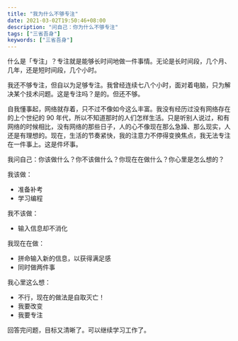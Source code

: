 ```yaml
---
title: "我为什么不够专注"
date: 2021-03-02T19:50:46+08:00
description: "问自己：你为什么不够专注"
tags: ["三省吾身"]
keywords: ["三省吾身"]
---
```


什么是「专注」？专注就是能够长时间地做一件事情。无论是长时间段，几个月、几年，还是短时间段，几个小时。

我还不够专注，但自以为足够专注。我曾经连续七八个小时，面对着电脑，只为解决某个技术问题。这是专注吗？是的。但还不够。

自我懂事起，网络就存着，只不过不像如今这么丰富。我没有经历过没有网络存在的上个世纪的 90 年代，所以不知道那时的人们怎样生活。只是听别人说过，和有网络的时候相比，没有网络的那些日子，人的心不像现在那么急躁、那么现实，人还是有理想的。现在，生活的节奏紧快，我的注意力不停得变换焦点，我无法专注在一件事上。这是件坏事。

我问自己：你该做什么？你不该做什么？你现在在做什么？你心里是怎么想的？

我该做：

- 准备补考
- 学习编程

我不该做：

- 输入信息却不消化

我现在在做：

- 拼命输入新的信息，以获得满足感
- 同时做两件事

我心里这么想：

- 不行，现在的做法是自取灭亡！
- 我要改变
- 我要专注

回答完问题，目标又清晰了。可以继续学习工作了。
